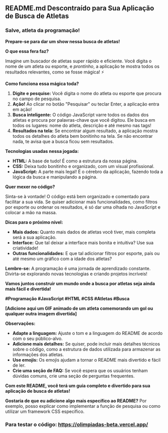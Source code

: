 ## **README.md Descontraído para Sua Aplicação de Busca de Atletas**

### **Salve, atleta da programação!** 

**Prepare-se para dar um show nessa busca de atletas!** 

**O que essa fera faz?**

Imagine um buscador de atletas super rápido e eficiente. Você digita o nome de um atleta ou esporte, e *prontinho*, a aplicação te mostra todos os resultados relevantes, como se fosse mágica! ⚡

**Como funciona essa mágica toda?**

1. **Digite e pesquise:** Você digita o nome do atleta ou esporte que procura no campo de pesquisa.
2. **Ação!** Ao clicar no botão "Pesquisar" ou teclar Enter, a aplicação entra em ação!
3. **Busca inteligente:** O código JavaScript varre todos os dados dos atletas e procura por palavras-chave que você digitou. Ele busca em todos os lugares: nome do atleta, descrição e até mesmo nas tags!
4. **Resultados na tela:** Se encontrar algum resultado, a aplicação mostra todos os detalhes do atleta bem bonitinho na tela. Se não encontrar nada, te avisa que a busca ficou sem resultados.

**Tecnologias usadas nessa jogada:**

* **HTML:** A base de tudo! É como a estrutura da nossa página.
* **CSS:** Deixa tudo bonitinho e organizado, com um visual profissional.
* **JavaScript:** A parte mais legal! É o cérebro da aplicação, fazendo toda a lógica da busca e manipulando a página.

**Quer mexer no código?**

Sinta-se à vontade! O código está bem organizado e comentado para facilitar a sua vida. Se quiser adicionar mais funcionalidades, como filtros por esporte ou ordenar os resultados, é só dar uma olhada no JavaScript e colocar a mão na massa.

**Dicas para o próximo nível:**

* **Mais dados:** Quanto mais dados de atletas você tiver, mais completa será a sua aplicação.
* **Interface:** Que tal deixar a interface mais bonita e intuitiva? Use sua criatividade!
* **Outras funcionalidades:** E que tal adicionar filtros por esporte, país ou até mesmo um gráfico com a idade dos atletas?

**Lembre-se:** A programação é uma jornada de aprendizado constante. Divirta-se explorando novas tecnologias e criando projetos incríveis! 

**Vamos juntos construir um mundo onde a busca por atletas seja ainda mais fácil e divertida!** 

**#Programação #JavaScript #HTML #CSS #Atletas #Busca**

**[Adicione aqui um GIF animado de um atleta comemorando um gol ou qualquer outra imagem divertida]**

**Observações:**

* **Adapte a linguagem:** Ajuste o tom e a linguagem do README de acordo com o seu público-alvo.
* **Adicione mais detalhes:** Se quiser, pode incluir mais detalhes técnicos sobre o código, como a estrutura de dados utilizada para armazenar as informações dos atletas.
* **Use emojis:** Os emojis ajudam a tornar o README mais divertido e fácil de ler.
* **Crie uma seção de FAQ:** Se você espera que os usuários tenham dúvidas comuns, crie uma seção de perguntas frequentes.

**Com este README, você terá um guia completo e divertido para sua aplicação de busca de atletas!**

**Gostaria de que eu adicione algo mais específico ao README?** Por exemplo, posso explicar como implementar a função de pesquisa ou como utilizar um framework CSS específico.

### **Para testar o código: https://olimpiadas-beta.vercel.app/** 
